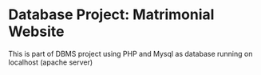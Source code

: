 # Database Project: Matrimonial Website
This is part of DBMS project using PHP and Mysql as database running on localhost (apache server)
